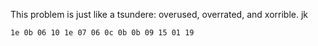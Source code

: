 This problem is just like a tsundere: overused, overrated, and xorrible. jk

``1e 0b 06 10 1e 07 06 0c 0b 0b 09 15 01 19``
